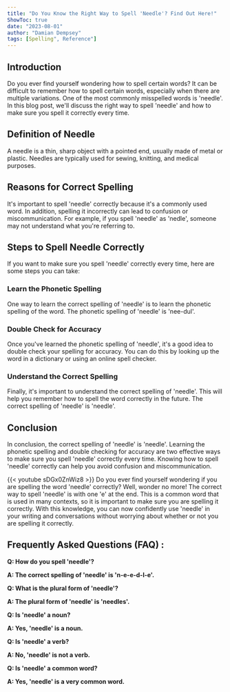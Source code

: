 ```yaml
---
title: "Do You Know the Right Way to Spell 'Needle'? Find Out Here!"
ShowToc: true 
date: "2023-08-01"
author: "Damian Dempsey" 
tags: [Spelling", Reference"]
---
```

## Introduction

Do you ever find yourself wondering how to spell certain words? It can be difficult to remember how to spell certain words, especially when there are multiple variations. One of the most commonly misspelled words is 'needle'. In this blog post, we'll discuss the right way to spell 'needle' and how to make sure you spell it correctly every time.

## Definition of Needle

A needle is a thin, sharp object with a pointed end, usually made of metal or plastic. Needles are typically used for sewing, knitting, and medical purposes. 

## Reasons for Correct Spelling

It's important to spell 'needle' correctly because it's a commonly used word. In addition, spelling it incorrectly can lead to confusion or miscommunication. For example, if you spell 'needle' as 'nedle', someone may not understand what you're referring to.

## Steps to Spell Needle Correctly 

If you want to make sure you spell 'needle' correctly every time, here are some steps you can take: 

### Learn the Phonetic Spelling

One way to learn the correct spelling of 'needle' is to learn the phonetic spelling of the word. The phonetic spelling of 'needle' is 'nee-dul'.

### Double Check for Accuracy

Once you've learned the phonetic spelling of 'needle', it's a good idea to double check your spelling for accuracy. You can do this by looking up the word in a dictionary or using an online spell checker.

### Understand the Correct Spelling

Finally, it's important to understand the correct spelling of 'needle'. This will help you remember how to spell the word correctly in the future. The correct spelling of 'needle' is 'needle'.

## Conclusion

In conclusion, the correct spelling of 'needle' is 'needle'. Learning the phonetic spelling and double checking for accuracy are two effective ways to make sure you spell 'needle' correctly every time. Knowing how to spell 'needle' correctly can help you avoid confusion and miscommunication.

{{< youtube sDGx0ZnWiz8 >}} 
Do you ever find yourself wondering if you are spelling the word 'needle' correctly? Well, wonder no more! The correct way to spell 'needle' is with one 'e' at the end. This is a common word that is used in many contexts, so it is important to make sure you are spelling it correctly. With this knowledge, you can now confidently use 'needle' in your writing and conversations without worrying about whether or not you are spelling it correctly.

## Frequently Asked Questions (FAQ) :
**Q: How do you spell 'needle'?**

**A: The correct spelling of 'needle' is 'n-e-e-d-l-e'.**

**Q: What is the plural form of 'needle'?**

**A: The plural form of 'needle' is 'needles'.**

**Q: Is 'needle' a noun?**

**A: Yes, 'needle' is a noun.**

**Q: Is 'needle' a verb?**

**A: No, 'needle' is not a verb.**

**Q: Is 'needle' a common word?**

**A: Yes, 'needle' is a very common word.**





